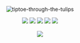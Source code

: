 <div align="center">    
<div align="center">



<a><img src="https://readme-typing-svg.herokuapp.com?font=Birthstone&size=28&pause=1000&background=F0CFD4&center=true&vCenter=true&random=false&width=500&height=50&lines=ALiCE%20and%20u" alt="tiptoe-through-the-tulips"/></a>

[![](https://img.shields.io/badge/website-808080)](https://next-alfarezyyd-profile.vercel.app)
[![](https://img.shields.io/badge/linkedin-0a66c2)](http://linkedin.com/in/alfarezyyd)
[![](https://img.shields.io/badge/gitlab-red)](https://gitlab.com/alfarezyyd)
[![](https://img.shields.io/badge/youtube-FF0000)](https://www.youtube.com/@alfarezyyd)
[![](https://img.shields.io/badge/instagram-E4405F)](https://www.instagram.com/alfarezyyyd)
<br><br>
![](https://komarev.com/ghpvc/?username=alfarezyyd&color=ff69b4&label=profile+view&abbreviated=true)
</div>
